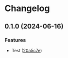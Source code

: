 # Changelog

## 0.1.0 (2024-06-16)


### Features

* Test ([20a5c7e](https://github.com/bukowabot/release-please-bug1/commit/20a5c7e83ddf98360e8391fa4b90390b0cfd69ab))

